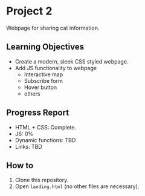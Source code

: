 # Project 2
Webpage for sharing cat information.

## Learning Objectives
- Create a modern, sleek CSS styled webpage.
- Add JS functionality to webpage
  - Interactive map
  - Subscribe form
  - Hover button
  - others
 
## Progress Report
- HTML + CSS: Complete.
- JS: 0%
- Dynamic functions: TBD
- Links: TBD

## How to
1. Clone this repository.
2. Open `landing.html` (no other files are necessary).
